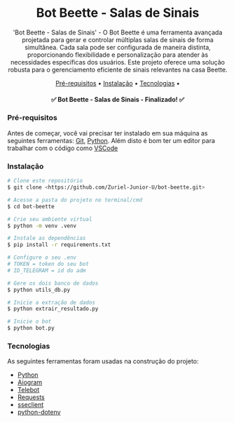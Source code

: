 <h1 align="center">Bot Beette - Salas de Sinais</h1>

<p align="center">'Bot Beette - Salas de Sinais' - O Bot Beette é uma ferramenta avançada projetada para gerar e controlar
  múltiplas salas de sinais de forma simultânea. Cada sala pode ser configurada de maneira distinta, proporcionando flexibilidade e 
  personalização para atender às necessidades específicas dos usuários. 
  Este projeto oferece uma solução robusta para o gerenciamento eficiente de sinais relevantes na casa Beette. </p>

<p align="center">
 <a href="#pré-requisitos">Pré-requisitos</a> •
 <a href="#instalação">Instalação</a> • 
 <a href="#tecnologias">Tecnologias</a> • 
</p>

<h4 align="center"> 
	✅  Bot Beette - Salas de Sinais - Finalizado!  ✅
</h4>

### Pré-requisitos
Antes de começar, você vai precisar ter instalado em sua máquina as seguintes ferramentas:
[Git](https://git-scm.com), [Python](https://www.python.org/downloads/). 
Além disto é bom ter um editor para trabalhar com o código como [VSCode](https://code.visualstudio.com/)

### Instalação
```bash
# Clone este repositório
$ git clone <https://github.com/Zuriel-Junior-U/bot-beette.git>

# Acesse a pasta do projeto no terminal/cmd
$ cd bot-beette

# Crie seu ambiente virtual
$ python -m venv .venv

# Instale as dependências
$ pip install -r requirements.txt

# Configure o seu .env
# TOKEN = token do seu bot
# ID_TELEGRAM = id do adm

# Gere os dois banco de dados
$ python utils_db.py

# Inicie a extração de dados
$ python extrair_resultado.py

# Inicie o bot
$ python bot.py
```

### Tecnologias

As seguintes ferramentas foram usadas na construção do projeto:

- [Python](https://www.python.org/downloads/)
- [Aiogram](https://docs.aiogram.dev/en/latest/)
- [Telebot](https://pypi.org/project/telebot/)
- [Requests](https://requests.readthedocs.io/en/latest/)
- [sseclient](https://pypi.org/project/sseclient-py/)
- [python-dotenv](https://pypi.org/project/python-dotenv/)

